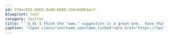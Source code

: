 ```yaml
---
id: 274ec915-0d62-4a98-b608-34dc6d061ecf
blueprint: text
category: twitter
title: '''@_ds I think the "www." suggestion is a great one.  have that and "hi@"'
caption: '<span class="username username_linked">@<a href="https://twitter.com/_ds" title="Dustin Senos">_ds</a></span> I think the "www." suggestion is a great one.  have that and "hi@"'
---
```

